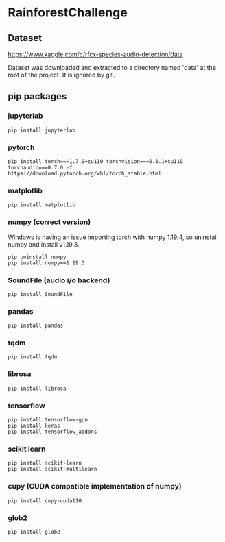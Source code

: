 # RainforestChallenge

## **Dataset**
https://www.kaggle.com/c/rfcx-species-audio-detection/data

Dataset was downloaded and extracted to a directory named 'data' at the root of the project. It is ignored by git. 

## **pip packages**

### **jupyterlab**
    pip install jupyterlab

### **pytorch**
    pip install torch===1.7.0+cu110 torchvision===0.8.1+cu110 torchaudio===0.7.0 -f https://download.pytorch.org/whl/torch_stable.html

### **matplotlib**
    pip install matplotlib

### **numpy (correct version)**

Windows is having an issue importing torch with numpy 1.19.4, so uninstall numpy and install v1.19.3.

    pip uninstall numpy
    pip install numpy==1.19.3

### **SoundFile (audio i/o backend)**
    pip install SoundFile

### **pandas**
    pip install pandas

### **tqdm**
    pip install tqdm

### **librosa**
    pip install librosa

### **tensorflow**
    pip install tensorflow-gpu
    pip install keras
    pip install tensorflow_addons

### **scikit learn**
    pip install scikit-learn
    pip install scikit-multilearn

### **cupy** (CUDA compatible implementation of numpy)
    pip install cupy-cuda110

### **glob2**
    pip install glob2